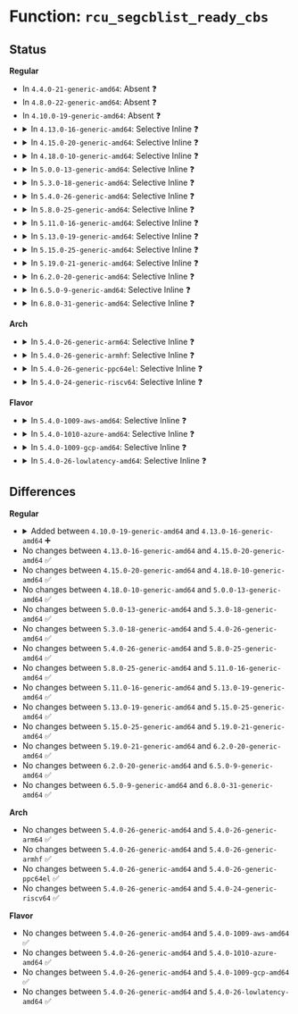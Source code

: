 # Function: <code>rcu_segcblist_ready_cbs</code>

## Status
<b>Regular</b>
<ul>
<li>
In <code>4.4.0-21-generic-amd64</code>: Absent ❓
</li>
<li>
In <code>4.8.0-22-generic-amd64</code>: Absent ❓
</li>
<li>
In <code>4.10.0-19-generic-amd64</code>: Absent ❓
</li>
<li>
<details>
<summary>In <code>4.13.0-16-generic-amd64</code>: Selective Inline ❓</summary>

```c
bool rcu_segcblist_ready_cbs(struct rcu_segcblist * rsclp)
```

```json
{
  "name": "rcu_segcblist_ready_cbs",
  "collision_type": "Unique Global",
  "inline_type": "Selective",
  "funcs": [
    {
      "addr": 18446744071579857653,
      "name": "rcu_segcblist_ready_cbs",
      "external": true,
      "loc": "kernel/rcu/rcu_segcblist.c:120",
      "file": "kernel/rcu/rcu_segcblist.c",
      "inline": "not declared, inlined",
      "caller_inline": [
        "kernel/rcu/rcu_segcblist.c:rcu_segcblist_extract_done_cbs",
        "kernel/rcu/rcu_segcblist.c:rcu_segcblist_dequeue"
      ],
      "caller_func": [
        "kernel/rcu/srcutree.c:srcu_invoke_callbacks",
        "kernel/rcu/srcutree.c:srcu_invoke_callbacks",
        "kernel/rcu/tree.c:rcu_process_callbacks",
        "kernel/rcu/tree.c:rcu_process_callbacks",
        "kernel/rcu/tree.c:rcu_process_callbacks",
        "kernel/rcu/tree.c:rcu_check_callbacks"
      ]
    }
  ],
  "symbols": [
    {
      "addr": 18446744071579857056,
      "name": "rcu_segcblist_ready_cbs",
      "section": ".text",
      "bind": "STB_GLOBAL",
      "size": 27
    }
  ]
}
```
</details>
</li>
<li>
<details>
<summary>In <code>4.15.0-20-generic-amd64</code>: Selective Inline ❓</summary>

```c
bool rcu_segcblist_ready_cbs(struct rcu_segcblist * rsclp)
```

```json
{
  "name": "rcu_segcblist_ready_cbs",
  "collision_type": "Unique Global",
  "inline_type": "Selective",
  "funcs": [
    {
      "addr": 18446744071579899039,
      "name": "rcu_segcblist_ready_cbs",
      "external": true,
      "loc": "kernel/rcu/rcu_segcblist.c:92",
      "file": "kernel/rcu/rcu_segcblist.c",
      "inline": "not declared, inlined",
      "caller_inline": [
        "kernel/rcu/rcu_segcblist.c:rcu_segcblist_merge"
      ],
      "caller_func": [
        "kernel/rcu/srcutree.c:srcu_invoke_callbacks",
        "kernel/rcu/srcutree.c:srcu_invoke_callbacks",
        "kernel/rcu/tree.c:rcu_process_callbacks",
        "kernel/rcu/tree.c:rcu_process_callbacks",
        "kernel/rcu/tree.c:rcu_process_callbacks",
        "kernel/rcu/tree.c:rcu_check_callbacks"
      ]
    }
  ],
  "symbols": [
    {
      "addr": 18446744071579897984,
      "name": "rcu_segcblist_ready_cbs",
      "section": ".text",
      "bind": "STB_GLOBAL",
      "size": 27
    }
  ]
}
```
</details>
</li>
<li>
<details>
<summary>In <code>4.18.0-10-generic-amd64</code>: Selective Inline ❓</summary>

```c
bool rcu_segcblist_ready_cbs(struct rcu_segcblist * rsclp)
```

```json
{
  "name": "rcu_segcblist_ready_cbs",
  "collision_type": "Unique Global",
  "inline_type": "Selective",
  "funcs": [
    {
      "addr": 18446744071579932972,
      "name": "rcu_segcblist_ready_cbs",
      "external": true,
      "loc": "kernel/rcu/rcu_segcblist.c:92",
      "file": "kernel/rcu/rcu_segcblist.c",
      "inline": "not declared, inlined",
      "caller_inline": [
        "kernel/rcu/rcu_segcblist.c:rcu_segcblist_merge"
      ],
      "caller_func": [
        "kernel/rcu/srcutree.c:srcu_invoke_callbacks",
        "kernel/rcu/srcutree.c:srcu_invoke_callbacks",
        "kernel/rcu/tree.c:rcu_process_callbacks",
        "kernel/rcu/tree.c:rcu_process_callbacks",
        "kernel/rcu/tree.c:rcu_process_callbacks",
        "kernel/rcu/tree.c:rcu_process_callbacks",
        "kernel/rcu/tree.c:rcu_check_callbacks"
      ]
    }
  ],
  "symbols": [
    {
      "addr": 18446744071579931904,
      "name": "rcu_segcblist_ready_cbs",
      "section": ".text",
      "bind": "STB_GLOBAL",
      "size": 27
    }
  ]
}
```
</details>
</li>
<li>
<details>
<summary>In <code>5.0.0-13-generic-amd64</code>: Selective Inline ❓</summary>

```c
bool rcu_segcblist_ready_cbs(struct rcu_segcblist * rsclp)
```

```json
{
  "name": "rcu_segcblist_ready_cbs",
  "collision_type": "Unique Global",
  "inline_type": "Selective",
  "funcs": [
    {
      "addr": 18446744071579980028,
      "name": "rcu_segcblist_ready_cbs",
      "external": true,
      "loc": "kernel/rcu/rcu_segcblist.c:92",
      "file": "kernel/rcu/rcu_segcblist.c",
      "inline": "not declared, inlined",
      "caller_inline": [
        "kernel/rcu/rcu_segcblist.c:rcu_segcblist_merge"
      ],
      "caller_func": [
        "kernel/rcu/srcutree.c:srcu_invoke_callbacks",
        "kernel/rcu/srcutree.c:srcu_invoke_callbacks",
        "kernel/rcu/tree.c:rcu_process_callbacks",
        "kernel/rcu/tree.c:rcu_process_callbacks",
        "kernel/rcu/tree.c:rcu_process_callbacks",
        "kernel/rcu/tree.c:rcu_check_callbacks"
      ]
    }
  ],
  "symbols": [
    {
      "addr": 18446744071579978960,
      "name": "rcu_segcblist_ready_cbs",
      "section": ".text",
      "bind": "STB_GLOBAL",
      "size": 27
    }
  ]
}
```
</details>
</li>
<li>
<details>
<summary>In <code>5.3.0-18-generic-amd64</code>: Selective Inline ❓</summary>

```c
bool rcu_segcblist_ready_cbs(struct rcu_segcblist * rsclp)
```

```json
{
  "name": "rcu_segcblist_ready_cbs",
  "collision_type": "Unique Global",
  "inline_type": "Selective",
  "funcs": [
    {
      "addr": 18446744071580020524,
      "name": "rcu_segcblist_ready_cbs",
      "external": true,
      "loc": "kernel/rcu/rcu_segcblist.c:79",
      "file": "kernel/rcu/rcu_segcblist.c",
      "inline": "not declared, inlined",
      "caller_inline": [
        "kernel/rcu/rcu_segcblist.c:rcu_segcblist_merge"
      ],
      "caller_func": [
        "kernel/rcu/srcutree.c:srcu_invoke_callbacks",
        "kernel/rcu/srcutree.c:srcu_invoke_callbacks",
        "kernel/rcu/tree.c:rcu_core",
        "kernel/rcu/tree.c:rcu_core",
        "kernel/rcu/tree.c:rcu_core",
        "kernel/rcu/tree.c:rcu_sched_clock_irq"
      ]
    }
  ],
  "symbols": [
    {
      "addr": 18446744071580019456,
      "name": "rcu_segcblist_ready_cbs",
      "section": ".text",
      "bind": "STB_GLOBAL",
      "size": 27
    }
  ]
}
```
</details>
</li>
<li>
<details>
<summary>In <code>5.4.0-26-generic-amd64</code>: Selective Inline ❓</summary>

```c
bool rcu_segcblist_ready_cbs(struct rcu_segcblist * rsclp)
```

```json
{
  "name": "rcu_segcblist_ready_cbs",
  "collision_type": "Unique Global",
  "inline_type": "Selective",
  "funcs": [
    {
      "addr": 18446744071580071503,
      "name": "rcu_segcblist_ready_cbs",
      "external": true,
      "loc": "kernel/rcu/rcu_segcblist.c:193",
      "file": "kernel/rcu/rcu_segcblist.c",
      "inline": "not declared, inlined",
      "caller_inline": [
        "kernel/rcu/rcu_segcblist.c:rcu_segcblist_merge"
      ],
      "caller_func": [
        "kernel/rcu/srcutree.c:srcu_invoke_callbacks",
        "kernel/rcu/srcutree.c:srcu_invoke_callbacks",
        "kernel/rcu/tree.c:rcu_core",
        "kernel/rcu/tree.c:rcu_sched_clock_irq",
        "kernel/rcu/tree.c:rcu_do_batch",
        "kernel/rcu/tree.c:rcu_do_batch"
      ]
    }
  ],
  "symbols": [
    {
      "addr": 18446744071580070256,
      "name": "rcu_segcblist_ready_cbs",
      "section": ".text",
      "bind": "STB_GLOBAL",
      "size": 26
    }
  ]
}
```
</details>
</li>
<li>
<details>
<summary>In <code>5.8.0-25-generic-amd64</code>: Selective Inline ❓</summary>

```c
bool rcu_segcblist_ready_cbs(struct rcu_segcblist * rsclp)
```

```json
{
  "name": "rcu_segcblist_ready_cbs",
  "collision_type": "Unique Global",
  "inline_type": "Selective",
  "funcs": [
    {
      "addr": 18446744071580129040,
      "name": "rcu_segcblist_ready_cbs",
      "external": true,
      "loc": "kernel/rcu/rcu_segcblist.c:182",
      "file": "kernel/rcu/rcu_segcblist.c",
      "inline": "not declared, inlined",
      "caller_inline": [],
      "caller_func": [
        "kernel/rcu/srcutree.c:srcu_invoke_callbacks",
        "kernel/rcu/srcutree.c:srcu_invoke_callbacks",
        "kernel/rcu/tree.c:rcu_pending",
        "kernel/rcu/tree.c:rcu_pending",
        "kernel/rcu/tree.c:rcu_core",
        "kernel/rcu/tree.c:rcu_do_batch",
        "kernel/rcu/tree.c:rcu_do_batch"
      ]
    }
  ],
  "symbols": [
    {
      "addr": 18446744071580129040,
      "name": "rcu_segcblist_ready_cbs",
      "section": ".text",
      "bind": "STB_GLOBAL",
      "size": 29
    }
  ]
}
```
</details>
</li>
<li>
<details>
<summary>In <code>5.11.0-16-generic-amd64</code>: Selective Inline ❓</summary>

```c
bool rcu_segcblist_ready_cbs(struct rcu_segcblist * rsclp)
```

```json
{
  "name": "rcu_segcblist_ready_cbs",
  "collision_type": "Unique Global",
  "inline_type": "Selective",
  "funcs": [
    {
      "addr": 18446744071580107232,
      "name": "rcu_segcblist_ready_cbs",
      "external": true,
      "loc": "kernel/rcu/rcu_segcblist.c:182",
      "file": "kernel/rcu/rcu_segcblist.c",
      "inline": "not declared, inlined",
      "caller_inline": [],
      "caller_func": [
        "kernel/rcu/srcutree.c:srcu_invoke_callbacks",
        "kernel/rcu/srcutree.c:srcu_invoke_callbacks",
        "kernel/rcu/tree.c:rcu_pending",
        "kernel/rcu/tree.c:rcu_pending",
        "kernel/rcu/tree.c:rcu_core",
        "kernel/rcu/tree.c:rcu_do_batch",
        "kernel/rcu/tree.c:rcu_do_batch"
      ]
    }
  ],
  "symbols": [
    {
      "addr": 18446744071580107232,
      "name": "rcu_segcblist_ready_cbs",
      "section": ".text",
      "bind": "STB_GLOBAL",
      "size": 29
    }
  ]
}
```
</details>
</li>
<li>
<details>
<summary>In <code>5.13.0-19-generic-amd64</code>: Selective Inline ❓</summary>

```c
bool rcu_segcblist_ready_cbs(struct rcu_segcblist * rsclp)
```

```json
{
  "name": "rcu_segcblist_ready_cbs",
  "collision_type": "Unique Global",
  "inline_type": "Selective",
  "funcs": [
    {
      "addr": 18446744071580110816,
      "name": "rcu_segcblist_ready_cbs",
      "external": true,
      "loc": "kernel/rcu/rcu_segcblist.c:280",
      "file": "kernel/rcu/rcu_segcblist.c",
      "inline": "not declared, inlined",
      "caller_inline": [],
      "caller_func": [
        "kernel/rcu/srcutree.c:srcu_invoke_callbacks",
        "kernel/rcu/srcutree.c:srcu_invoke_callbacks",
        "kernel/rcu/tree.c:rcu_core",
        "kernel/rcu/tree.c:rcu_sched_clock_irq",
        "kernel/rcu/tree.c:rcu_sched_clock_irq",
        "kernel/rcu/tree.c:rcu_do_batch",
        "kernel/rcu/tree.c:rcu_do_batch"
      ]
    }
  ],
  "symbols": [
    {
      "addr": 18446744071580110816,
      "name": "rcu_segcblist_ready_cbs",
      "section": ".text",
      "bind": "STB_GLOBAL",
      "size": 30
    }
  ]
}
```
</details>
</li>
<li>
<details>
<summary>In <code>5.15.0-25-generic-amd64</code>: Selective Inline ❓</summary>

```c
bool rcu_segcblist_ready_cbs(struct rcu_segcblist * rsclp)
```

```json
{
  "name": "rcu_segcblist_ready_cbs",
  "collision_type": "Unique Global",
  "inline_type": "Selective",
  "funcs": [
    {
      "addr": 18446744071580252128,
      "name": "rcu_segcblist_ready_cbs",
      "external": true,
      "loc": "kernel/rcu/rcu_segcblist.c:280",
      "file": "kernel/rcu/rcu_segcblist.c",
      "inline": "not declared, inlined",
      "caller_inline": [],
      "caller_func": [
        "kernel/rcu/srcutree.c:srcu_invoke_callbacks",
        "kernel/rcu/srcutree.c:srcu_invoke_callbacks",
        "kernel/rcu/tree.c:rcu_core",
        "kernel/rcu/tree.c:rcu_sched_clock_irq",
        "kernel/rcu/tree.c:rcu_sched_clock_irq",
        "kernel/rcu/tree.c:rcu_do_batch",
        "kernel/rcu/tree.c:rcu_do_batch"
      ]
    }
  ],
  "symbols": [
    {
      "addr": 18446744071580252128,
      "name": "rcu_segcblist_ready_cbs",
      "section": ".text",
      "bind": "STB_GLOBAL",
      "size": 30
    }
  ]
}
```
</details>
</li>
<li>
<details>
<summary>In <code>5.19.0-21-generic-amd64</code>: Selective Inline ❓</summary>

```c
bool rcu_segcblist_ready_cbs(struct rcu_segcblist * rsclp)
```

```json
{
  "name": "rcu_segcblist_ready_cbs",
  "collision_type": "Unique Global",
  "inline_type": "Selective",
  "funcs": [
    {
      "addr": 18446744071580420704,
      "name": "rcu_segcblist_ready_cbs",
      "external": true,
      "loc": "kernel/rcu/rcu_segcblist.c:278",
      "file": "kernel/rcu/rcu_segcblist.c",
      "inline": "not declared, inlined",
      "caller_inline": [],
      "caller_func": [
        "kernel/rcu/srcutree.c:srcu_invoke_callbacks",
        "kernel/rcu/srcutree.c:srcu_invoke_callbacks",
        "kernel/rcu/tree.c:rcu_core",
        "kernel/rcu/tree.c:rcu_core",
        "kernel/rcu/tree.c:rcu_sched_clock_irq",
        "kernel/rcu/tree.c:rcu_sched_clock_irq",
        "kernel/rcu/tree.c:rcu_do_batch"
      ]
    }
  ],
  "symbols": [
    {
      "addr": 18446744071580420704,
      "name": "rcu_segcblist_ready_cbs",
      "section": ".text",
      "bind": "STB_GLOBAL",
      "size": 36
    }
  ]
}
```
</details>
</li>
<li>
<details>
<summary>In <code>6.2.0-20-generic-amd64</code>: Selective Inline ❓</summary>

```c
bool rcu_segcblist_ready_cbs(struct rcu_segcblist * rsclp)
```

```json
{
  "name": "rcu_segcblist_ready_cbs",
  "collision_type": "Unique Global",
  "inline_type": "Selective",
  "funcs": [
    {
      "addr": 18446744071580660464,
      "name": "rcu_segcblist_ready_cbs",
      "external": true,
      "loc": "kernel/rcu/rcu_segcblist.c:278",
      "file": "kernel/rcu/rcu_segcblist.c",
      "inline": "not declared, inlined",
      "caller_inline": [],
      "caller_func": [
        "kernel/rcu/srcutree.c:srcu_invoke_callbacks",
        "kernel/rcu/srcutree.c:srcu_invoke_callbacks",
        "kernel/rcu/tree.c:rcu_core",
        "kernel/rcu/tree.c:rcu_core",
        "kernel/rcu/tree.c:rcu_sched_clock_irq",
        "kernel/rcu/tree.c:rcu_sched_clock_irq",
        "kernel/rcu/tree.c:rcu_do_batch"
      ]
    }
  ],
  "symbols": [
    {
      "addr": 18446744071580660464,
      "name": "rcu_segcblist_ready_cbs",
      "section": ".text",
      "bind": "STB_GLOBAL",
      "size": 36
    }
  ]
}
```
</details>
</li>
<li>
<details>
<summary>In <code>6.5.0-9-generic-amd64</code>: Selective Inline ❓</summary>

```c
bool rcu_segcblist_ready_cbs(struct rcu_segcblist * rsclp)
```

```json
{
  "name": "rcu_segcblist_ready_cbs",
  "collision_type": "Unique Global",
  "inline_type": "Selective",
  "funcs": [
    {
      "addr": 18446744071580736656,
      "name": "rcu_segcblist_ready_cbs",
      "external": true,
      "loc": "kernel/rcu/rcu_segcblist.c:278",
      "file": "kernel/rcu/rcu_segcblist.c",
      "inline": "not declared, inlined",
      "caller_inline": [],
      "caller_func": [
        "kernel/rcu/srcutree.c:srcu_invoke_callbacks",
        "kernel/rcu/srcutree.c:srcu_invoke_callbacks",
        "kernel/rcu/tree.c:rcu_core",
        "kernel/rcu/tree.c:rcu_core",
        "kernel/rcu/tree.c:rcu_sched_clock_irq",
        "kernel/rcu/tree.c:rcu_sched_clock_irq",
        "kernel/rcu/tree.c:rcu_do_batch"
      ]
    }
  ],
  "symbols": [
    {
      "addr": 18446744071580736656,
      "name": "rcu_segcblist_ready_cbs",
      "section": ".text",
      "bind": "STB_GLOBAL",
      "size": 36
    }
  ]
}
```
</details>
</li>
<li>
<details>
<summary>In <code>6.8.0-31-generic-amd64</code>: Selective Inline ❓</summary>

```c
bool rcu_segcblist_ready_cbs(struct rcu_segcblist * rsclp)
```

```json
{
  "name": "rcu_segcblist_ready_cbs",
  "collision_type": "Unique Global",
  "inline_type": "Selective",
  "funcs": [
    {
      "addr": 18446744071580821680,
      "name": "rcu_segcblist_ready_cbs",
      "external": true,
      "loc": "kernel/rcu/rcu_segcblist.c:278",
      "file": "kernel/rcu/rcu_segcblist.c",
      "inline": "not declared, inlined",
      "caller_inline": [],
      "caller_func": [
        "kernel/rcu/update.c:rcu_tasks_need_gpcb",
        "kernel/rcu/srcutree.c:srcu_invoke_callbacks",
        "kernel/rcu/srcutree.c:srcu_invoke_callbacks",
        "kernel/rcu/tree.c:show_rcu_nocb_state",
        "kernel/rcu/tree.c:nocb_cb_wait",
        "kernel/rcu/tree.c:nocb_gp_wait",
        "kernel/rcu/tree.c:__call_rcu_nocb_wake",
        "kernel/rcu/tree.c:rcu_pending",
        "kernel/rcu/tree.c:rcu_pending",
        "kernel/rcu/tree.c:rcu_core",
        "kernel/rcu/tree.c:rcu_core",
        "kernel/rcu/tree.c:rcu_do_batch"
      ]
    }
  ],
  "symbols": [
    {
      "addr": 18446744071580821680,
      "name": "rcu_segcblist_ready_cbs",
      "section": ".text",
      "bind": "STB_GLOBAL",
      "size": 36
    }
  ]
}
```
</details>
</li>
</ul>
<b>Arch</b>
<ul>
<li>
<details>
<summary>In <code>5.4.0-26-generic-arm64</code>: Selective Inline ❓</summary>

```c
bool rcu_segcblist_ready_cbs(struct rcu_segcblist * rsclp)
```

```json
{
  "name": "rcu_segcblist_ready_cbs",
  "collision_type": "Unique Global",
  "inline_type": "Selective",
  "funcs": [
    {
      "addr": 18446603336491284652,
      "name": "rcu_segcblist_ready_cbs",
      "external": true,
      "loc": "kernel/rcu/rcu_segcblist.c:193",
      "file": "kernel/rcu/rcu_segcblist.c",
      "inline": "not declared, inlined",
      "caller_inline": [
        "kernel/rcu/rcu_segcblist.c:rcu_segcblist_merge"
      ],
      "caller_func": [
        "kernel/rcu/srcutree.c:srcu_invoke_callbacks",
        "kernel/rcu/srcutree.c:srcu_invoke_callbacks",
        "kernel/rcu/tree.c:rcu_core",
        "kernel/rcu/tree.c:rcu_sched_clock_irq",
        "kernel/rcu/tree.c:rcu_do_batch",
        "kernel/rcu/tree.c:rcu_do_batch"
      ]
    }
  ],
  "symbols": [
    {
      "addr": 18446603336491282888,
      "name": "rcu_segcblist_ready_cbs",
      "section": ".text",
      "bind": "STB_GLOBAL",
      "size": 72
    }
  ]
}
```
</details>
</li>
<li>
<details>
<summary>In <code>5.4.0-26-generic-armhf</code>: Selective Inline ❓</summary>

```c
bool rcu_segcblist_ready_cbs(struct rcu_segcblist * rsclp)
```

```json
{
  "name": "rcu_segcblist_ready_cbs",
  "collision_type": "Unique Global",
  "inline_type": "Selective",
  "funcs": [
    {
      "addr": 3225291756,
      "name": "rcu_segcblist_ready_cbs",
      "external": true,
      "loc": "kernel/rcu/rcu_segcblist.c:193",
      "file": "kernel/rcu/rcu_segcblist.c",
      "inline": "not declared, inlined",
      "caller_inline": [
        "kernel/rcu/rcu_segcblist.c:rcu_segcblist_merge"
      ],
      "caller_func": [
        "kernel/rcu/srcutree.c:srcu_invoke_callbacks",
        "kernel/rcu/srcutree.c:srcu_invoke_callbacks",
        "kernel/rcu/tree.c:rcu_core",
        "kernel/rcu/tree.c:rcu_core",
        "kernel/rcu/tree.c:rcu_core",
        "kernel/rcu/tree.c:rcu_sched_clock_irq"
      ]
    }
  ],
  "symbols": [
    {
      "addr": 3225290120,
      "name": "rcu_segcblist_ready_cbs",
      "section": ".text",
      "bind": "STB_GLOBAL",
      "size": 56
    }
  ]
}
```
</details>
</li>
<li>
<details>
<summary>In <code>5.4.0-26-generic-ppc64el</code>: Selective Inline ❓</summary>

```c
bool rcu_segcblist_ready_cbs(struct rcu_segcblist * rsclp)
```

```json
{
  "name": "rcu_segcblist_ready_cbs",
  "collision_type": "Unique Global",
  "inline_type": "Selective",
  "funcs": [
    {
      "addr": 13835058055284189448,
      "name": "rcu_segcblist_ready_cbs",
      "external": true,
      "loc": "kernel/rcu/rcu_segcblist.c:193",
      "file": "kernel/rcu/rcu_segcblist.c",
      "inline": "not declared, inlined",
      "caller_inline": [
        "kernel/rcu/rcu_segcblist.c:rcu_segcblist_merge"
      ],
      "caller_func": [
        "kernel/rcu/srcutree.c:srcu_invoke_callbacks",
        "kernel/rcu/srcutree.c:srcu_invoke_callbacks",
        "kernel/rcu/tree.c:rcu_core",
        "kernel/rcu/tree.c:rcu_core",
        "kernel/rcu/tree.c:rcu_core",
        "kernel/rcu/tree.c:rcu_sched_clock_irq"
      ]
    }
  ],
  "symbols": [
    {
      "addr": 13835058055284187808,
      "name": "rcu_segcblist_ready_cbs",
      "section": ".text",
      "bind": "STB_GLOBAL",
      "size": 56
    }
  ]
}
```
</details>
</li>
<li>
<details>
<summary>In <code>5.4.0-24-generic-riscv64</code>: Selective Inline ❓</summary>

```c
bool rcu_segcblist_ready_cbs(struct rcu_segcblist * rsclp)
```

```json
{
  "name": "rcu_segcblist_ready_cbs",
  "collision_type": "Unique Global",
  "inline_type": "Selective",
  "funcs": [
    {
      "addr": 18446743936271801668,
      "name": "rcu_segcblist_ready_cbs",
      "external": true,
      "loc": "kernel/rcu/rcu_segcblist.c:193",
      "file": "kernel/rcu/rcu_segcblist.c",
      "inline": "not declared, inlined",
      "caller_inline": [
        "kernel/rcu/rcu_segcblist.c:rcu_segcblist_merge"
      ],
      "caller_func": [
        "kernel/rcu/srcutree.c:srcu_invoke_callbacks",
        "kernel/rcu/srcutree.c:srcu_invoke_callbacks",
        "kernel/rcu/tree.c:rcu_core",
        "kernel/rcu/tree.c:rcu_core",
        "kernel/rcu/tree.c:rcu_core",
        "kernel/rcu/tree.c:rcu_sched_clock_irq"
      ]
    }
  ],
  "symbols": [
    {
      "addr": 18446743936271800370,
      "name": "rcu_segcblist_ready_cbs",
      "section": ".text",
      "bind": "STB_GLOBAL",
      "size": 48
    }
  ]
}
```
</details>
</li>
</ul>
<b>Flavor</b>
<ul>
<li>
<details>
<summary>In <code>5.4.0-1009-aws-amd64</code>: Selective Inline ❓</summary>

```c
bool rcu_segcblist_ready_cbs(struct rcu_segcblist * rsclp)
```

```json
{
  "name": "rcu_segcblist_ready_cbs",
  "collision_type": "Unique Global",
  "inline_type": "Selective",
  "funcs": [
    {
      "addr": 18446744071580040239,
      "name": "rcu_segcblist_ready_cbs",
      "external": true,
      "loc": "kernel/rcu/rcu_segcblist.c:193",
      "file": "kernel/rcu/rcu_segcblist.c",
      "inline": "not declared, inlined",
      "caller_inline": [
        "kernel/rcu/rcu_segcblist.c:rcu_segcblist_merge"
      ],
      "caller_func": [
        "kernel/rcu/srcutree.c:srcu_invoke_callbacks",
        "kernel/rcu/srcutree.c:srcu_invoke_callbacks",
        "kernel/rcu/tree.c:rcu_core",
        "kernel/rcu/tree.c:rcu_sched_clock_irq",
        "kernel/rcu/tree.c:rcu_do_batch",
        "kernel/rcu/tree.c:rcu_do_batch"
      ]
    }
  ],
  "symbols": [
    {
      "addr": 18446744071580038992,
      "name": "rcu_segcblist_ready_cbs",
      "section": ".text",
      "bind": "STB_GLOBAL",
      "size": 26
    }
  ]
}
```
</details>
</li>
<li>
<details>
<summary>In <code>5.4.0-1010-azure-amd64</code>: Selective Inline ❓</summary>

```c
bool rcu_segcblist_ready_cbs(struct rcu_segcblist * rsclp)
```

```json
{
  "name": "rcu_segcblist_ready_cbs",
  "collision_type": "Unique Global",
  "inline_type": "Selective",
  "funcs": [
    {
      "addr": 18446744071579985565,
      "name": "rcu_segcblist_ready_cbs",
      "external": true,
      "loc": "kernel/rcu/rcu_segcblist.c:193",
      "file": "kernel/rcu/rcu_segcblist.c",
      "inline": "not declared, inlined",
      "caller_inline": [
        "kernel/rcu/rcu_segcblist.c:rcu_segcblist_merge"
      ],
      "caller_func": [
        "kernel/rcu/srcutree.c:srcu_invoke_callbacks",
        "kernel/rcu/srcutree.c:srcu_invoke_callbacks",
        "kernel/rcu/tree.c:rcu_nocb_cb_kthread",
        "kernel/rcu/tree.c:nocb_gp_wait",
        "kernel/rcu/tree.c:show_rcu_gp_kthreads",
        "kernel/rcu/tree.c:rcu_core",
        "kernel/rcu/tree.c:rcu_sched_clock_irq",
        "kernel/rcu/tree.c:rcu_do_batch",
        "kernel/rcu/tree.c:rcu_do_batch"
      ]
    }
  ],
  "symbols": [
    {
      "addr": 18446744071579984400,
      "name": "rcu_segcblist_ready_cbs",
      "section": ".text",
      "bind": "STB_GLOBAL",
      "size": 26
    }
  ]
}
```
</details>
</li>
<li>
<details>
<summary>In <code>5.4.0-1009-gcp-amd64</code>: Selective Inline ❓</summary>

```c
bool rcu_segcblist_ready_cbs(struct rcu_segcblist * rsclp)
```

```json
{
  "name": "rcu_segcblist_ready_cbs",
  "collision_type": "Unique Global",
  "inline_type": "Selective",
  "funcs": [
    {
      "addr": 18446744071580031775,
      "name": "rcu_segcblist_ready_cbs",
      "external": true,
      "loc": "kernel/rcu/rcu_segcblist.c:193",
      "file": "kernel/rcu/rcu_segcblist.c",
      "inline": "not declared, inlined",
      "caller_inline": [
        "kernel/rcu/rcu_segcblist.c:rcu_segcblist_merge"
      ],
      "caller_func": [
        "kernel/rcu/srcutree.c:srcu_invoke_callbacks",
        "kernel/rcu/srcutree.c:srcu_invoke_callbacks",
        "kernel/rcu/tree.c:rcu_core",
        "kernel/rcu/tree.c:rcu_sched_clock_irq",
        "kernel/rcu/tree.c:rcu_do_batch",
        "kernel/rcu/tree.c:rcu_do_batch"
      ]
    }
  ],
  "symbols": [
    {
      "addr": 18446744071580030528,
      "name": "rcu_segcblist_ready_cbs",
      "section": ".text",
      "bind": "STB_GLOBAL",
      "size": 26
    }
  ]
}
```
</details>
</li>
<li>
<details>
<summary>In <code>5.4.0-26-lowlatency-amd64</code>: Selective Inline ❓</summary>

```c
bool rcu_segcblist_ready_cbs(struct rcu_segcblist * rsclp)
```

```json
{
  "name": "rcu_segcblist_ready_cbs",
  "collision_type": "Unique Global",
  "inline_type": "Selective",
  "funcs": [
    {
      "addr": 18446744071580082479,
      "name": "rcu_segcblist_ready_cbs",
      "external": true,
      "loc": "kernel/rcu/rcu_segcblist.c:193",
      "file": "kernel/rcu/rcu_segcblist.c",
      "inline": "not declared, inlined",
      "caller_inline": [
        "kernel/rcu/rcu_segcblist.c:rcu_segcblist_merge"
      ],
      "caller_func": [
        "kernel/rcu/srcutree.c:srcu_invoke_callbacks",
        "kernel/rcu/srcutree.c:srcu_invoke_callbacks",
        "kernel/rcu/tree.c:rcu_core",
        "kernel/rcu/tree.c:rcu_sched_clock_irq",
        "kernel/rcu/tree.c:rcu_do_batch",
        "kernel/rcu/tree.c:rcu_do_batch"
      ]
    }
  ],
  "symbols": [
    {
      "addr": 18446744071580081232,
      "name": "rcu_segcblist_ready_cbs",
      "section": ".text",
      "bind": "STB_GLOBAL",
      "size": 26
    }
  ]
}
```
</details>
</li>
</ul>

## Differences
<b>Regular</b>
<ul>
<li>
<details>
<summary>Added between <code>4.10.0-19-generic-amd64</code> and <code>4.13.0-16-generic-amd64</code> ➕</summary>

```c
bool rcu_segcblist_ready_cbs(struct rcu_segcblist * rsclp)
```
</details>
</li>
<li>
No changes between <code>4.13.0-16-generic-amd64</code> and <code>4.15.0-20-generic-amd64</code> ✅
</li>
<li>
No changes between <code>4.15.0-20-generic-amd64</code> and <code>4.18.0-10-generic-amd64</code> ✅
</li>
<li>
No changes between <code>4.18.0-10-generic-amd64</code> and <code>5.0.0-13-generic-amd64</code> ✅
</li>
<li>
No changes between <code>5.0.0-13-generic-amd64</code> and <code>5.3.0-18-generic-amd64</code> ✅
</li>
<li>
No changes between <code>5.3.0-18-generic-amd64</code> and <code>5.4.0-26-generic-amd64</code> ✅
</li>
<li>
No changes between <code>5.4.0-26-generic-amd64</code> and <code>5.8.0-25-generic-amd64</code> ✅
</li>
<li>
No changes between <code>5.8.0-25-generic-amd64</code> and <code>5.11.0-16-generic-amd64</code> ✅
</li>
<li>
No changes between <code>5.11.0-16-generic-amd64</code> and <code>5.13.0-19-generic-amd64</code> ✅
</li>
<li>
No changes between <code>5.13.0-19-generic-amd64</code> and <code>5.15.0-25-generic-amd64</code> ✅
</li>
<li>
No changes between <code>5.15.0-25-generic-amd64</code> and <code>5.19.0-21-generic-amd64</code> ✅
</li>
<li>
No changes between <code>5.19.0-21-generic-amd64</code> and <code>6.2.0-20-generic-amd64</code> ✅
</li>
<li>
No changes between <code>6.2.0-20-generic-amd64</code> and <code>6.5.0-9-generic-amd64</code> ✅
</li>
<li>
No changes between <code>6.5.0-9-generic-amd64</code> and <code>6.8.0-31-generic-amd64</code> ✅
</li>
</ul>
<b>Arch</b>
<ul>
<li>
No changes between <code>5.4.0-26-generic-amd64</code> and <code>5.4.0-26-generic-arm64</code> ✅
</li>
<li>
No changes between <code>5.4.0-26-generic-amd64</code> and <code>5.4.0-26-generic-armhf</code> ✅
</li>
<li>
No changes between <code>5.4.0-26-generic-amd64</code> and <code>5.4.0-26-generic-ppc64el</code> ✅
</li>
<li>
No changes between <code>5.4.0-26-generic-amd64</code> and <code>5.4.0-24-generic-riscv64</code> ✅
</li>
</ul>
<b>Flavor</b>
<ul>
<li>
No changes between <code>5.4.0-26-generic-amd64</code> and <code>5.4.0-1009-aws-amd64</code> ✅
</li>
<li>
No changes between <code>5.4.0-26-generic-amd64</code> and <code>5.4.0-1010-azure-amd64</code> ✅
</li>
<li>
No changes between <code>5.4.0-26-generic-amd64</code> and <code>5.4.0-1009-gcp-amd64</code> ✅
</li>
<li>
No changes between <code>5.4.0-26-generic-amd64</code> and <code>5.4.0-26-lowlatency-amd64</code> ✅
</li>
</ul>
